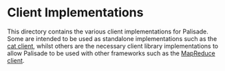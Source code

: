 # Client Implementations

This directory contains the various client implementations for Palisade. Some are intended to be used as standalone implementations such
as the [cat client](cat-client/README.md), whilst others are the necessary client library implementations to allow Palisade to be
used with other frameworks such as the [MapReduce client](mapreduce-client/README.md).
